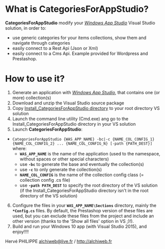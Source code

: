 # What is **CategoriesForAppStudio**?
**CategoriesForAppStudio** modify your [*Windows App Studio*](http://appstudio.windows.com) Visual Studio solution, in order to:
 - use generic categories for your items collections, show them and navigate through categories
 - easily connect to a Rest Api (Json or Xml)
 - easily connect to a Cms Api. Example provided for Wordpress and Prestashop.
 
# How to use it?
1. Generate an application with [*Windows App Studio*](http://appstudio.windows.com), that contains one (or more) collection(s)
2. Download and unzip the Visual Studio source package
3. Copy [Install_CategoriesForAppStudio directory](Install_CategoriesForAppStudio) to your root directory VS solution
4. Launch the command line utility (Cmd.exe) ang go to the Install_CategoriesForAppStudio directory in your VS solution
5. Launch **CategoriesForAppStudio**:
  - `CategoriesForAppStudio {WAS_APP_NAME} -bc|-c {NAME_COL_CONFIG_1} {NAME_COL_CONFIG_2} ... {NAME_COL_CONFIG_N} [-path {PATH_DEST}]` where:
    - **`WAS_APP_NAME`** is the name of the application (used to the namespace, without spaces or other special characters)
    - use **`-bc`** to generate the base and eventually the collection(s)
    - use **`-c`** to only generate the collection(s)
    - **`NAME_COL_CONFIG`** is the name of the collection config class (= collection config .cs file)
    - use **`-path PATH_DEST`** to specify the root directory of the VS solution (if the Install_CategoriesForAppStudio directory isn't in the root directory of the VS solution)
6. Configure the files in your **`WAS_APP_NAME\Sections`** directory, mainly the **`*Config.cs`** files.
 By default, the Prestashop version of these files are used, but you can exclude these files from the project and include an other version (thanks to the 'Show all files' option in VS ;)!).
7. Build and run your Windows 10 app (with Visual Studio 2015), and enjoy!!!!

Hervé PHILIPPE 
alchiweb@live.fr / http://alchiweb.fr